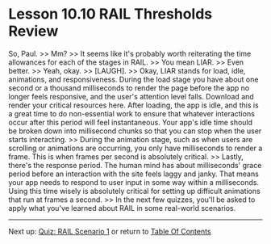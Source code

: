 # Lesson 10.10 RAIL Thresholds Review

So, Paul. >> Mm? >> It seems like it's probably worth reiterating the time allowances for each of the stages in RAIL. >> You mean LIAR. >> Even better. >> Yeah, okay. >> [LAUGH]. >> Okay, LIAR stands for load, idle, animations, and responsiveness. During the load stage you have about one second or a thousand milliseconds to render the page before the app no longer feels responsive, and the user's attention level falls. Download and render your critical resources here. After loading, the app is idle, and this is a great time to do non-essential work to ensure that whatever interactions occur after this period will feel instantaneous. Your app's idle time should be broken down into millisecond chunks so that you can stop when the user starts interacting. >> During the animation stage, such as when users are scrolling or animations are occurring, you only have milliseconds to render a frame. This is when frames per second is absolutely critical. >> Lastly, there's the response period. The human mind has about milliseconds' grace period before an interaction with the site feels laggy and janky. That means your app needs to respond to user input in some way within a milliseconds. Using this time wisely is absolutely critical for setting up difficult animations that run at frames a second. >> In the next few quizzes, you'll be asked to apply what you've learned about RAIL in some real-world scenarios.

- - -
Next up: [Quiz: RAIL Scenario 1](ND024_Part4_Lesson10_11.md) or return to [Table Of Contents](./ND024_TableOfContents.md)
